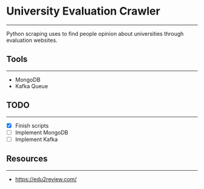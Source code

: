 # University Evaluation Crawler

---

Python scraping uses to find people opinion about universities through evaluation websites.

## Tools

---

- MongoDB
- Kafka Queue

## TODO

---

- [x] Finish scripts
- [ ] Implement MongoDB
- [ ] Implement Kafka

## Resources

---

- https://edu2review.com/

